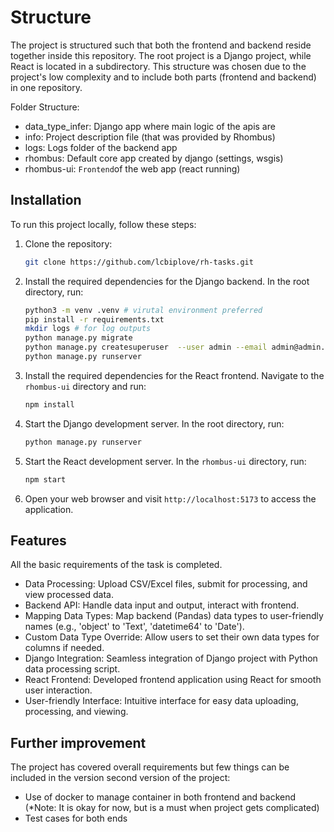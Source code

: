 # Structure

The project is structured such that both the frontend and backend reside together inside this repository. The root project is a Django project, while React is located in a subdirectory. This structure was chosen due to the project's low complexity and to include both parts (frontend and backend) in one repository.

Folder Structure:
- data_type_infer: Django app where main logic of the apis are
- info: Project description file (that was provided by Rhombus)
- logs: Logs folder of the backend app
- rhombus: Default core app created by django (settings, wsgis)
- rhombus-ui: `Frontend`of the web app (react running)


## Installation

To run this project locally, follow these steps:

1. Clone the repository:
    ```bash
    git clone https://github.com/lcbiplove/rh-tasks.git
    ```

2. Install the required dependencies for the Django backend. In the root directory, run:
    ```bash
    python3 -m venv .venv # virutal environment preferred
    pip install -r requirements.txt
    mkdir logs # for log outputs
    python manage.py migrate
    python manage.py createsuperuser  --user admin --email admin@admin.com # For admin portal
    python manage.py runserver
    ```

3. Install the required dependencies for the React frontend. Navigate to the `rhombus-ui` directory and run:
    ```bash
    npm install
    ```

4. Start the Django development server. In the root directory, run:
    ```bash
    python manage.py runserver
    ```

5. Start the React development server. In the `rhombus-ui` directory, run:
    ```bash
    npm start
    ```

6. Open your web browser and visit `http://localhost:5173` to access the application.

## Features

All the basic requirements of the task is completed.

- Data Processing: Upload CSV/Excel files, submit for processing, and view processed data.
- Backend API: Handle data input and output, interact with frontend.
- Mapping Data Types: Map backend (Pandas) data types to user-friendly names (e.g., 'object' to 'Text', 'datetime64' to 'Date').
- Custom Data Type Override: Allow users to set their own data types for columns if needed.
- Django Integration: Seamless integration of Django project with Python data processing script.
- React Frontend: Developed frontend application using React for smooth user interaction.
- User-friendly Interface: Intuitive interface for easy data uploading, processing, and viewing.

## Further improvement

The project has covered overall requirements but few things can be included in the version second version of the project:

- Use of docker to manage container in both frontend and backend (*Note: It is okay for now, but is a must when project gets complicated)
- Test cases for both ends